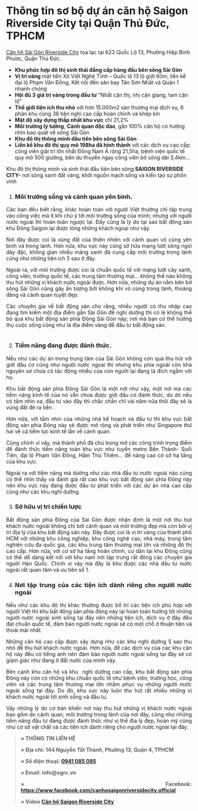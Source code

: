 # Thông tin sơ bộ dự án căn hộ Saigon Riverside City tại Quận Thủ Đức, TPHCM
<a href="https://namminh.com.vn/du-an/saigon-riverside-city">Căn hộ Sài Gòn Riverside City</a> tọa lạc tại 623 Quốc Lộ 13, Phường Hiệp Bình Phươc, Quận Thủ Đức. 
<ul>
 	<li><strong>Khu phức hợp đô thị sinh thái đẳng cấp hàng đầu bên sông Sài Gòn</strong></li>
 	<li><strong>Vị trí vàng</strong> mặt tiền Xô Viết Nghệ Tĩnh – Quốc lộ 13 lộ giới 60m, liền kề đại lộ Phạm Văn Đồng, Kết nối đến sân bay Tân Sơn Nhất và Quận 1 nhanh chóng</li>
 	<li><strong>Hội đủ 3 giá trị vàng trong đầu tư</strong> “Nhất cận thị, nhị cận giang, tam cận lộ”</li>
 	<li><strong>Thế giới tiện ích thu nhỏ</strong> với hơn 15.000m2 sàn thương mại dịch vụ, 6 phân khu cùng 36 tiện nghi cao cấp hoàn chỉnh và khép kín</li>
 	<li><strong>Mật độ xây dựng thấp nhất khu vực</strong> chỉ 21,2%</li>
 	<li><strong>Môi trường lý tưởng</strong>, <strong>Cảnh quan độc đáo</strong>, gần 100% căn hộ có hướng nhìn bao quát về sông Sài Gòn</li>
 	<li><strong>Khu đô thị thông minh đầu tiên bên sông Sài Gòn</strong></li>
 	<li><strong>Liền kề khu đô thị quy mô 198ha đã hình thành</strong> với các dịch vụ cao cấp: công viên giải trí lớn nhất Đông Nam Á rộng 21,5ha, bệnh viện quốc tế quy mô 500 giường, bến du thuyền ngay công viên bờ sông dài 3,4km…</li>
</ul> 

Khu đô thị thông minh và sinh thái đầu tiên bên sông<strong> SAIGON RIVERSIDE CITY-</strong> nơi sông xanh đất vàng, khởi nguồn mạch sống và kiến tạo sự phồn vinh 
<ol style="text-align: justify;">
 	<li>
<h3><strong>Môi trường sống và cảnh quan yên bình.</strong></h3>
</li>
</ol>
<p style="text-align: justify;">Các bạn đều biết rằng, khác hoàn toàn với người Việt thường chỉ tập trung vào công việc mà ít khi chú ý tới môi trường sống của mình; nhưng với người nước ngoài thì hoàn toàn ngược lại. Đấy cũng là lý do tại sao bất động sản khu Đông Saigon lại được lòng những khách ngoại như vậy.</p>
<p style="text-align: justify;">Nơi đây được coi là vùng đất của thiên nhiên với cảnh quan vô cùng yên bình và trong lành. Hơn nữa, khu vực này cũng sở hữu mạng lưới sông ngòi dày đặc, không gian nhiều mảng xanh đã cung cấp môi trường trong lành cũng như những tiện ích 5 sao ở đây.</p>
<p style="text-align: justify;">Ngoài ra, với môi trường được coi là chuẩn quốc tế với mạng lưới cây xanh, công viên, trường quốc tế, các trung tâm thương mại… không thể nào không thu hút những vị khách nước ngoài được. Hơn nữa, những dự án nằm bên bờ sông Sài Gòn cũng gây ấn tượng bởi không khí vô cùng trong lành, thoáng đãng và cảnh quan tuyệt đẹp.</p>
 
<p style="text-align: justify;">Các chuyên gia về bất động sản cho rằng, nhiều người có thu nhập cao đang tìm kiếm một địa điểm gần Sài Gòn để nghỉ dưỡng thì có lẽ không thể bỏ qua khu bất động sản phía Đông Sài Gòn này; nơi mà bạn có thể hưởng thụ cuộc sống cũng như là địa điểm vàng để đầu tư bất động sản.</p>
<img src="https://camo.githubusercontent.com/7f7b993e779578fae29341bba3f2adfb93e0a86f/687474703a2f2f692e696d6775722e636f6d2f743765466562352e6a7067" alt="" border="0" data-canonical-src="http://i.imgur.com/t7eFeb5.jpg" style="max-width:100%;">
<ol style="text-align: justify;" start="2">
 	<li>
<h3><strong>Tiềm năng đang được đánh thức.</strong></h3>
</li>
</ol>
<p style="text-align: justify;">Nếu như các dự án trong trung tâm của Sài Gòn không còn quá thu hút với giới đầu cơ cũng như người nước ngoài thì nhưng khu phía ngoài còn khá nguyên sơ chưa có tác động nhiều của con người lại đang là đích ngắm với họ.</p>
<p style="text-align: justify;">Khu bất động sản phía Đông Sài Gòn là một nơi như vậy, một nơi mà các tiềm năng kinh tế của nó vẫn chưa được giới đầu cơ đánh thức, do dó nếu có tầm nhìn xa, đầu tư vào đây thì chắc chắn chỉ vài năm nữa thôi đây sẽ là vùng đất đẻ ra tiền .</p>
<p style="text-align: justify;">Hơn nữa, với tầm nhìn của những nhà kế hoạch và đầu tư thì khu vực bất động sản phía Đông này sẽ được mở rộng và phát triển như Singapore thứ hai về cả tiềm lực kinh tế lẫn về cảnh quan.</p>
<p style="text-align: justify;">Cũng chính vì vậy, mà thành phố đã chú trọng mở các công trình trọng điểm để đánh thức tiềm năng toàn khu vực như tuyến metro Bến Thành- Suối Tiên, đại lộ Phạm Văn Đồng, Hầm Thủ Thiêm… để nâng cao cơ sở hạ tầng của khu vực.</p>
<p style="text-align: justify;">Ngoài ra với tiềm năng mà dường như các nhà đầu tư nước ngoài nào cũng có thể nhìn thấy và đánh giá rất cao khu vực bất động sản phía Đông này nên khu vực này đang được đầu tư phát triển với các dự án nhà cao cấp cũng như các khu nghỉ dưỡng.</p>

<ol style="text-align: justify;" start="3">
 	<li>
<h3><strong>Sở hữu vị trí chiến lược</strong></h3>
</li>
</ol>
<p style="text-align: justify;">Bất động sản phía Đông của Sài Gòn được nhận định là một nơi thu hút khách nước ngoài không chỉ bởi cảnh quan và môi trường đẹp mà còn bởi vị trí địa lý của khu bất động sản này. Đây được coi là vị trí vàng của thành phố HCM với những khu công nghiệp, khu công nghệ cao, nhà máy, trung tâm nghiên cứu đa quốc gia, các khu trung tâm thương mại lớn và những đô thị cao cấp. Hơn nữa, với cơ sở hạ tầng hoàn chỉnh, cư dân tại khu Đông cũng có thể dễ dàng kết nối với khu nam nơi tập trung rất đông các chuyên gia người Hàn Quốc. Chính vì vậy mà đây là khu được các nhà đầu tư nước ngoài rất quan tâm và ưu tiên số 1.</p>

<ol style="text-align: justify;" start="4">
 	<li>
<h3><strong>Nơi tập trung của các tiện ích dành riêng cho người nước ngoài</strong></h3>
</li>
</ol>
<p style="text-align: justify;">Nếu như các khu đô thị khác thường được bố trí các tiện ích phù hợp với người Việt thì khu bất động sản phía đông này lại hoàn toàn hướng tới những người nước ngoài sinh sống tại đây nên những tiện ích, dịch vụ ở đây đều đạt chuẩn quốc tế, đảm bảo người nước ngoài sẽ có một chỗ ở thuận tiện và thoải mái nhất.</p>
<p style="text-align: justify;">Những căn hộ cao cấp được xây dựng như các khu nghỉ dưỡng 5 sao thu nhỏ để thu hút khách nước ngoài. Hơn nữa, để các dịch vụ của các khu căn hộ này đều có tiếng anh nên đảm bảo người nước ngoài sống tại đây sẽ có giảm giác như đang ở đất nước của mình vậy.</p>
<p style="text-align: justify;">Bên cạnh khu căn hộ và khu  nghỉ dưỡng cao cấp, khu bất động sản phía Đông này còn có những khu chuẩn quốc tế như bệnh viên, trường học, công viên và các trung tâm thương mại lớn nhằm phục vụ những người nước ngoài sống tại đây. Do đó, khu vực này luôn thu hút rất nhiều những vị khách nước ngoài tới sinh sống và đầu tư.</p>
<p style="text-align: justify;">Vậy những lý do cơ bản khiến nơi này thu hút những vị khách nước ngoài bao gồm do cảnh quan, môi trường trong lành của nơi đây, cũng như những tiềm năng đầu tư đang được đánh thức như vị thế địa lý đẹp, hoàn mỹ cũng như cơ sở vật chất và các tiện ích dành riêng cho người nước ngoài tại đây.</p>
<blockquote>
<p style="text-align: justify;"><strong>» THÔNG TIN LIÊN HỆ</strong></p>
<p style="text-align: justify;"><strong>» Địa chỉ: 144 Nguyễn Tất Thành, Phường 13, Quận 4, TPHCM</strong></p>
 <p style="text-align: justify;"><strong>» Số điện thoại: <a href="tel:0941085085">0941 085 085</a></strong></p>
<p style="text-align: justify;"><strong>» Email: info@sgrc.vn</strong></p>
<p style="text-align: justify;"><strong>» Facebook: <a href="https://vi-vn.facebook.com/canhosaigonriversidecity.official/">https://www.facebook.com/canhosaigonriversidecity.official</a></strong></p> 
 <p style="text-align: justify;"><strong>» Video <a href="https://www.youtube.com/watch?v=01PFWCInBQI&t=5s"> Căn hộ Saigon Riverside City</a></strong></p> 
</blockquote>
